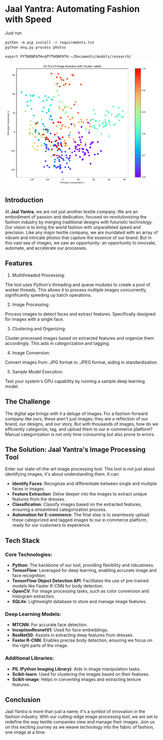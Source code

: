 # Jaal Yantra: Automating Fashion with Speed

Just run 

```
python -m pip install -r requirements.txt  
python enq.py process photos

``` 

```
export PYTHONPATH=$PYTHONPATH:~/Documents/models/research/

```

![Clustering Visualization](scatter_plot.png)

## Introduction
At **Jaal Yantra**, we are not just another textile company. We are an embodiment of passion and dedication, focused on revolutionizing the fashion industry by merging traditional designs with futuristic technology. Our vision is to bring the world fashion with unparalleled speed and precision. Like any major textile company, we are inundated with an array of vibrant and intricate photos that capture the essence of our brand. But in this vast sea of images, we saw an opportunity: an opportunity to innovate, automate, and accelerate our processes.

## Features
1. Multithreaded Processing:

The tool uses Python's threading and queue modules to create a pool of worker threads. This allows it to process multiple images concurrently, significantly speeding up batch operations.

2. Image Processing:

Process images to detect faces and extract features. Specifically designed for images with a single face.

3. Clustering and Organizing:

Cluster processed images based on extracted features and organize them accordingly. This aids in categorization and tagging.

4. Image Conversion:

Convert images from .JPG format to .JPEG format, aiding in standardization.

5. Sample Model Execution:

Test your system's GPU capability by running a sample deep learning model.

## The Challenge
The digital age brings with it a deluge of images. For a fashion-forward company like ours, these aren't just images; they are a reflection of our brand, our designs, and our story. But with thousands of images, how do we efficiently categorize, tag, and upload them to our e-commerce platform? Manual categorization is not only time-consuming but also prone to errors.

## The Solution: Jaal Yantra's Image Processing Tool
Enter our state-of-the-art image processing tool. This tool is not just about identifying images; it's about understanding them. It can:
- **Identify Faces**: Recognize and differentiate between single and multiple faces in images.
- **Feature Extraction**: Delve deeper into the images to extract unique features from the dresses.
- **Classification**: Classify images based on the extracted features, ensuring a streamlined categorization process.
- **Automation for E-commerce**: The final step is to seamlessly upload these categorized and tagged images to our e-commerce platform, ready for our customers to experience.

## Tech Stack

### Core Technologies:
- **Python**: The backbone of our tool, providing flexibility and robustness.
- **TensorFlow**: Leveraged for deep learning, enabling accurate image and face recognition.
- **TensorFlow Object Detection API**: Facilitates the use of pre-trained models like Faster R-CNN for body detection.
- **OpenCV**: For image processing tasks, such as color conversion and histogram extraction.
- **SQLite**: Lightweight database to store and manage image features.

### Deep Learning Models:
- **MTCNN**: For accurate face detection.
- **InceptionResnetV1**: Used for face embeddings.
- **ResNet50**: Assists in extracting deep features from dresses.
- **Faster R-CNN**: Enables precise body detection, ensuring we focus on the right parts of the image.

### Additional Libraries:
- **PIL (Python Imaging Library)**: Aids in image manipulation tasks.
- **Scikit-learn**: Used for clustering the images based on their features.
- **Scikit-image**: Helps in converting images and extracting texture features.

## Conclusion
Jaal Yantra is more than just a name; it's a symbol of innovation in the fashion industry. With our cutting-edge image processing tool, we are set to redefine the way textile companies view and manage their images. Join us on this exciting journey as we weave technology into the fabric of fashion, one image at a time.

